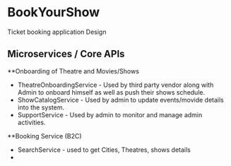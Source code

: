 # BookYourShow
Ticket booking application Design

## Microservices / Core APIs
**Onboarding of Theatre and Movies/Shows
- TheatreOnboardingService - Used by third party vendor along with Admin to onboard himself as well as push their shows schedule.
- ShowCatalogService - Used by admin to update events/movide details into the system.
- SupportService - Used by admin to monitor and manage admin activities.

**Booking Service (B2C)
- SearchService  - used to get Cities, Theatres, shows details
-  
